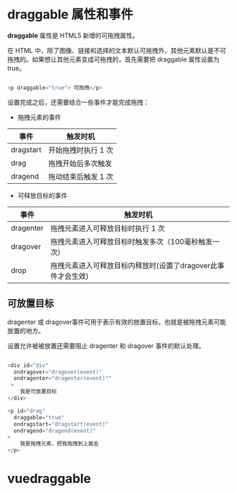 # draggable 属性和事件

**draggable** 属性是 HTML5 新增的可拖拽属性。

在 HTML 中，除了图像、链接和选择的文本默认可拖拽外，其他元素默认是不可拖拽的。如果想让其他元素变成可拖拽的，首先需要把 draggable 属性设置为 true。

```javascript

<p draggable="true"> 可拖拽</p>

```

设置完成之后，还需要结合一些事件才能完成拖拽：

- 拖拽元素的事件

| 事件 | 触发时机 |
| --- | --- |
| dragstart | 开始拖拽时执行 1 次 |
| drag | 拖拽开始后多次触发 |
| dragend | 拖动结束后触发 1 次 |

- 可释放目标的事件

| 事件 | 触发时机
| --- | --- |
dragenter |	拖拽元素进入可释放目标时执行 1 次
dragover | 拖拽元素进入可释放目标时触发多次（100毫秒触发一次）
drop | 拖拽元素进入可释放目标内释放时(设置了dragover此事件才会生效)


## 可放置目标
dragenter 或 dragover事件可用于表示有效的放置目标，也就是被拖拽元素可能放置的地方。

设置允许被被放置还需要阻止 dragenter 和 dragover 事件的默认处理。

```javascript

<div id="div"
  ondragover="dragover(event)"
  ondragenter="dragenter(event)""
 >
    我是可放置目标
</div>

<p id="drag" 
  draggable="true" 
  ondragstart="dragstart(event)"
  ondragend="dragend(event)" 
>
    我是拖拽元素，把我拖拽到上面去
</p>

```


# vuedraggable 




